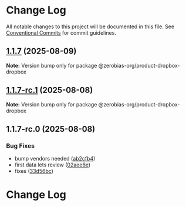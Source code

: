 # Change Log

All notable changes to this project will be documented in this file.
See [Conventional Commits](https://conventionalcommits.org) for commit guidelines.

## [1.1.7](https://github.com/zerobias-org/product/compare/@zerobias-org/product-dropbox-dropbox@1.1.7-rc.1...@zerobias-org/product-dropbox-dropbox@1.1.7) (2025-08-09)

**Note:** Version bump only for package @zerobias-org/product-dropbox-dropbox





## [1.1.7-rc.1](https://github.com/zerobias-org/product/compare/@zerobias-org/product-dropbox-dropbox@1.1.7-rc.0...@zerobias-org/product-dropbox-dropbox@1.1.7-rc.1) (2025-08-08)

**Note:** Version bump only for package @zerobias-org/product-dropbox-dropbox





## 1.1.7-rc.0 (2025-08-08)


### Bug Fixes

* bump vendors needed ([ab2cfb4](https://github.com/zerobias-org/product/commit/ab2cfb4a9cf2e3008e08b068f98011fec096c932))
* first data lets review ([02aee6e](https://github.com/zerobias-org/product/commit/02aee6e8c4f11675de7c63a00f4c8254a67a4dd7))
* fixes ([33d56bc](https://github.com/zerobias-org/product/commit/33d56bcaedf3fa5e3939a33c0fb57eda53539d05))





# Change Log
